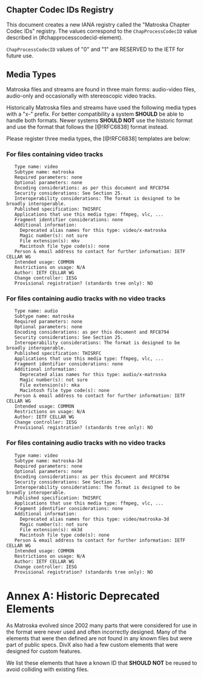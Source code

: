 


## Chapter Codec IDs Registry

This document creates a new IANA registry called the "Matroska Chapter Codec IDs" registry.
The values correspond to the `ChapProcessCodecID` value described in (#chapprocesscodecid-element).

`ChapProcessCodecID` values of "0" and "1" are RESERVED to the IETF for future use.

## Media Types

Matroska files and streams are found in three main forms: audio-video files, audio-only and occasionally with stereoscopic video tracks.

Historically Matroska files and streams have used the following media types with a "x-" prefix.
For better compatibility a system **SHOULD** be able to handle both formats.
Newer systems **SHOULD NOT** use the historic format and use the format that follows the [@!RFC6838] format instead.

Please register three media types, the [@!RFC6838] templates are below:

### For files containing video tracks

~~~~
   Type name: video
   Subtype name: matroska
   Required parameters: none
   Optional parameters: none
   Encoding considerations: as per this document and RFC8794
   Security considerations: See Section 25.
   Interoperability considerations: The format is designed to be broadly interoperable.
   Published specification: THISRFC
   Applications that use this media type: ffmpeg, vlc, ...
   Fragment identifier considerations: none
   Additional information:
     Deprecated alias names for this type: video/x-matroska
     Magic number(s): not sure
     File extension(s): mkv
     Macintosh file type code(s): none
   Person & email address to contact for further information: IETF CELLAR WG
   Intended usage: COMMON
   Restrictions on usage: N/A
   Author: IETF CELLAR WG
   Change controller: IESG
   Provisional registration? (standards tree only): NO
~~~~

### For files containing audio tracks with no video tracks

~~~~
   Type name: audio
   Subtype name: matroska
   Required parameters: none
   Optional parameters: none
   Encoding considerations: as per this document and RFC8794
   Security considerations: See Section 25.
   Interoperability considerations: The format is designed to be broadly interoperable.
   Published specification: THISRFC
   Applications that use this media type: ffmpeg, vlc, ...
   Fragment identifier considerations: none
   Additional information:
     Deprecated alias names for this type: audio/x-matroska
     Magic number(s): not sure
     File extension(s): mka
     Macintosh file type code(s): none
   Person & email address to contact for further information: IETF CELLAR WG
   Intended usage: COMMON
   Restrictions on usage: N/A
   Author: IETF CELLAR WG
   Change controller: IESG
   Provisional registration? (standards tree only): NO
~~~~

### For files containing audio tracks with no video tracks

~~~~
   Type name: video
   Subtype name: matroska-3d
   Required parameters: none
   Optional parameters: none
   Encoding considerations: as per this document and RFC8794
   Security considerations: See Section 25.
   Interoperability considerations: The format is designed to be broadly interoperable.
   Published specification: THISRFC
   Applications that use this media type: ffmpeg, vlc, ...
   Fragment identifier considerations: none
   Additional information:
     Deprecated alias names for this type: video/matroska-3d
     Magic number(s): not sure
     File extension(s): mk3d
     Macintosh file type code(s): none
   Person & email address to contact for further information: IETF CELLAR WG
   Intended usage: COMMON
   Restrictions on usage: N/A
   Author: IETF CELLAR WG
   Change controller: IESG
   Provisional registration? (standards tree only): NO
~~~~

# Annex A: Historic Deprecated Elements

As Matroska evolved since 2002 many parts that were considered for use in the format were never
used and often incorrectly designed. Many of the elements that were then defined are not
found in any known files but were part of public specs. DivX also had a few custom elements that
were designed for custom features.

We list these elements that have a known ID that **SHOULD NOT** be reused to avoid colliding
with existing files.

